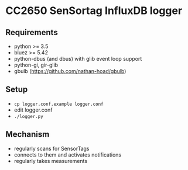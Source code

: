 # CC2650 SenSortag InfluxDB logger


## Requirements

* python >= 3.5
* bluez >= 5.42
* python-dbus (and dbus) with glib event loop support
* python-gi, gir-glib
* gbulb (https://github.com/nathan-hoad/gbulb)

## Setup

* `cp logger.conf.example logger.conf`
* edit logger.conf
* `./logger.py`

## Mechanism

* regularly scans for SensorTags
* connects to them and activates notifications
* regularly takes measurements
